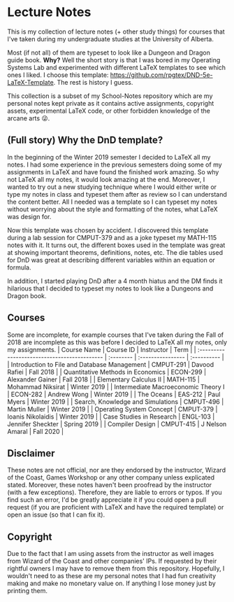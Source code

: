 # Lecture Notes
This is my collection of lecture notes (+ other study things) for courses that I've taken during my undergraduate studies at the University of Alberta.

Most (if not all) of them are typeset to look like a Dungeon and Dragon guide book. **Why?** Well the short story is that I was bored in my Operating Systems Lab and experimented with different LaTeX templates to see which ones I liked. I choose this template: https://github.com/rpgtex/DND-5e-LaTeX-Template. The rest is history I guess.

This collection is a subset of my School-Notes repository which are my personal notes kept private as it contains active assignments, copyright assets, experimental LaTeX code, or other forbidden knowledge of the arcane arts :stuck_out_tongue_winking_eye:.    

## (Full story) Why the DnD template?
In the beginning of the Winter 2019 semester I decided to LaTeX all my notes. I had some experience in the previous semesters doing some of my assignments in LaTeX and have found the finished work amazing. So why not LaTeX all my notes, it would look amazing at the end. Moreover, I wanted to try out a new studying technique where I would either write or type my notes in class and typeset them after as review so I can understand the content better. All I needed was a template so I can typeset my notes without worrying about the style and formatting of the notes, what LaTeX was design for. 

Now this template was chosen by accident. I discovered this template during a lab session for CMPUT-379 and as a joke typeset my MATH-115 notes with it. It turns out, the different boxes used in the template was great at showing important theorems, definitions, notes, etc. The die tables used for DnD was great at describing different variables within an equation or formula.

In addition, I started playing DnD after a 4 month hiatus and the DM finds it hilarious that I decided to typeset my notes to look like a Dungeons and Dragon book. 

## Courses
Some are incomplete, for example courses that I've taken during the Fall of 2018 are incomplete as this was before I decided to LaTeX all my notes, only my assignments.
| Course Name                                  | Course ID | Instructor        | Term        |
| :------------------------------------------- | :-------- | :---------------- | :---------- |
| Introduction to File and Database Management | CMPUT-291 | Davood Rafiei     | Fall 2018   |
| Quantitative Methods in Economics            | ECON-299  | Alexander Gainer  | Fall 2018   |
| Elementary Calculus II                       | MATH-115  | Mohammad Niksirat | Winter 2019 |
| Intermediate Macroeconomic Theory I          | ECON-282  | Andrew Wong       | Winter 2019 |
| The Oceans                                   | EAS-212   | Paul Myers        | Winter 2019 |
| Search, Knowledge and Simulations            | CMPUT-496 | Martin Muller     | Winter 2019 |
| Operating System Concept                     | CMPUT-379 | Ioanis Nikolaidis | Winter 2019 |
| Case Studies in Research                     | ENGL-103  | Jennifer Sheckter | Spring 2019 |
| Compiler Design                              | CMPUT-415 | J Nelson Amaral   | Fall 2020   |


## Disclaimer
These notes are not official, nor are they endorsed by the instructor, Wizard of the Coast, Games Workshop or any other company unless explicated stated. Moreover, these notes haven't been proofread by the instructor (with a few exceptions). Therefore, they are liable to errors or typos. If you find such an error, I'd be greatly appreciate it if you could open a pull request (if you are proficient with LaTeX and have the required template) or open an issue (so that I can fix it). 

## Copyright
Due to the fact that I am using assets from the instructor as well images from Wizard of the Coast and other companies' IPs. If requested by their rightful owners I may have to remove them from this repository. Hopefully, I wouldn't need to as these are my personal notes that I had fun creativity making and make no monetary value on. If anything I lose money just by printing them. 


